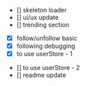 - [] skeleton loader
- [] ui/ux update
- [] trending section
- [X] follow/unfollow basic
- [X] following debugging
- [X] to use userStore - 1
- [] to use userStore - 2
- [] readme update
